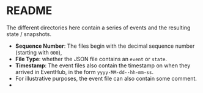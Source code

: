 # README

The different directories here contain a series of events and the resulting state / snapshots. 

- **Sequence Number**: The files begin with the decimal sequence number (starting with `000`), 
- **File Type**: whether the JSON file contains an `event` or `state`. 
- **Timestamp**: The event files also contain the timestamp on when they arrived in EventHub, in the form `yyyy-MM-dd--hh-mm-ss`.
- For illustrative purposes, the event file can also contain some comment.
- 